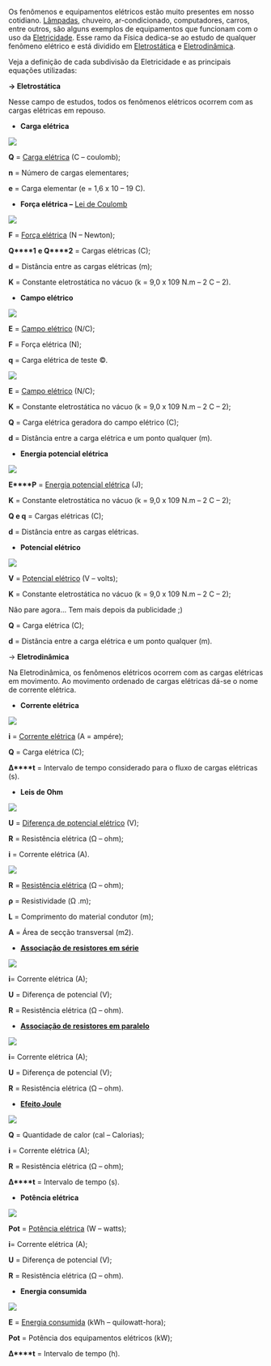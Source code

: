 Os fenômenos e equipamentos elétricos estão muito presentes em nosso cotidiano. [Lâmpadas](https://mundoeducacao.uol.com.br/curiosidades/as-lampadas-edison.htm), chuveiro, ar-condicionado, computadores, carros, entre outros, são alguns exemplos de equipamentos que funcionam com o uso da [Eletricidade](https://mundoeducacao.uol.com.br/fisica/eletricidade.htm). Esse ramo da Física dedica-se ao estudo de qualquer fenômeno elétrico e está dividido em [Eletrostática](https://mundoeducacao.uol.com.br/fisica/eletrostatica.htm) e [Eletrodinâmica](https://mundoeducacao.uol.com.br/fisica/eletrodinamica.htm).

Veja a definição de cada subdivisão da Eletricidade e as principais equações utilizadas:

**→ Eletrostática**

Nesse campo de estudos, todos os fenômenos elétricos ocorrem com as cargas elétricas em repouso.

*   **Carga elétrica**
    

**![](https://static.mundoeducacao.uol.com.br/mundoeducacao/conteudo/carga-eletrica(1).jpg)**

**Q** = [Carga elétrica](https://mundoeducacao.uol.com.br/fisica/carga-eletrica.htm) (C – coulomb);

**n** = Número de cargas elementares;

**e** = Carga elementar (e = 1,6 x 10 – 19 C).

*   **Força elétrica –** [Lei de Coulomb](https://mundoeducacao.uol.com.br/fisica/a-lei-coulomb.htm)
    

![](https://static.mundoeducacao.uol.com.br/mundoeducacao/conteudo/lei-coulomb(1).jpg)

**F** = [Força elétrica](https://mundoeducacao.uol.com.br/fisica/forca-eletrica.htm) (N – Newton);

**Q****1** **e Q****2** \= Cargas elétricas (C);

**d** \= Distância entre as cargas elétricas (m);

**K** = Constante eletrostática no vácuo (k = 9,0 x 109 N.m – 2 C – 2).

*   **Campo elétrico**
    

**![](https://static.mundoeducacao.uol.com.br/mundoeducacao/conteudo/campo-eletrico-1(1).jpg)**

**E** = [Campo elétrico](https://mundoeducacao.uol.com.br/fisica/campo-eletrico.htm) (N/C);

**F** = Força elétrica (N);

**q** = Carga elétrica de teste ©.

![](https://static.mundoeducacao.uol.com.br/mundoeducacao/conteudo/campo-eletrico-2(1).jpg)

**E** = [Campo elétrico](https://mundoeducacao.uol.com.br/fisica/campo-eletrico.htm) (N/C);

**K** = Constante eletrostática no vácuo (k = 9,0 x 109 N.m – 2 C – 2);

**Q** = Carga elétrica geradora do campo elétrico (C);

**d** = Distância entre a carga elétrica e um ponto qualquer (m).

*   **Energia potencial elétrica**
    

**![](https://static.mundoeducacao.uol.com.br/mundoeducacao/conteudo/energia-eletrica(1).jpg)**

**E****P** = [Energia potencial elétrica](https://mundoeducacao.uol.com.br/fisica/energia-potencial-eletrica.htm) (J);

**K** = Constante eletrostática no vácuo (k = 9,0 x 109 N.m – 2 C – 2);

**Q e q** = Cargas elétricas (C);

**d** \= Distância entre as cargas elétricas.

*   **Potencial elétrico**
    

**![](https://static.mundoeducacao.uol.com.br/mundoeducacao/conteudo/potencial-eletrico(1).jpg)**

**V** = [Potencial elétrico](https://mundoeducacao.uol.com.br/fisica/potencial-eletrico-um-ponto-p.htm) (V – volts);

**K** \= Constante eletrostática no vácuo (k = 9,0 x 109 N.m – 2 C – 2);

Não pare agora... Tem mais depois da publicidade ;)

**Q** = Carga elétrica (C);

**d** = Distância entre a carga elétrica e um ponto qualquer (m).

→ **Eletrodinâmica**

Na Eletrodinâmica, os fenômenos elétricos ocorrem com as cargas elétricas em movimento. Ao movimento ordenado de cargas elétricas dá-se o nome de corrente elétrica.

*   **Corrente elétrica**
    

**![](https://static.mundoeducacao.uol.com.br/mundoeducacao/conteudo/corrente-eletrica(1).jpg)**

**i** \= [Corrente elétrica](https://mundoeducacao.uol.com.br/fisica/corrente-eletrica.htm) (A = ampére);

**Q** = Carga elétrica (C);

**Δ****t** = Intervalo de tempo considerado para o fluxo de cargas elétricas (s).

*   **Leis de Ohm**
    

**![](https://static.mundoeducacao.uol.com.br/mundoeducacao/conteudo/primeira-lei-ohm.jpg)**

**U** = [Diferença de potencial elétrico](https://mundoeducacao.uol.com.br/fisica/lei-ohm.htm) (V);

**R** = Resistência elétrica (Ω – ohm);

**i** = Corrente elétrica (A).

![](https://static.mundoeducacao.uol.com.br/mundoeducacao/conteudo/resist%C3%AAncia.jpg)

**R** = [Resistência elétrica](https://mundoeducacao.uol.com.br/fisica/segunda-lei-ohm.htm) (Ω – ohm);

**ρ** = Resistividade (Ω .m);

**L** = Comprimento do material condutor (m);

**A** \= Área de secção transversal (m2).

*   [**Associação de resistores em série**](https://mundoeducacao.uol.com.br/fisica/associacao-resistores.htm)
    

**![](https://static.mundoeducacao.uol.com.br/mundoeducacao/conteudo/associacao-serie.jpg)**

**i**\= Corrente elétrica (A);

**U** \= Diferença de potencial (V);

**R** = Resistência elétrica (Ω – ohm).

*   [**Associação de resistores em paralelo**](https://mundoeducacao.uol.com.br/fisica/associacao-resistores-paralelo.htm)
    

![](https://static.mundoeducacao.uol.com.br/mundoeducacao/conteudo/associacao-paralelo.jpg)

**i**\= Corrente elétrica (A);

**U** = Diferença de potencial (V);

**R** = Resistência elétrica (Ω – ohm).

*   [**Efeito Joule**](https://mundoeducacao.uol.com.br/fisica/lei-joule.htm)
    

**![](https://static.mundoeducacao.uol.com.br/mundoeducacao/conteudo/efeito-joule.jpg)**

**Q** = Quantidade de calor (cal – Calorias);

**i** \= Corrente elétrica (A);

**R** \= Resistência elétrica (Ω – ohm);

**Δ****t** \= Intervalo de tempo (s).

*   **Potência elétrica**
    

**![](https://static.mundoeducacao.uol.com.br/mundoeducacao/conteudo/potencia-eletrica.jpg)**

**Pot** = [Potência elétrica](https://mundoeducacao.uol.com.br/fisica/potencia-eletrica.htm) (W – watts);

**i**\= Corrente elétrica (A);

**U** = Diferença de potencial (V);

**R** = Resistência elétrica (Ω – ohm).

*   **Energia consumida**
    

**![](https://static.mundoeducacao.uol.com.br/mundoeducacao/conteudo/energia-consumida.jpg)**

**E** = [Energia consumida](https://mundoeducacao.uol.com.br/fisica/estimando-consumo-energia-eletrica.htm) (kWh – quilowatt-hora);

**Pot** = Potência dos equipamentos elétricos (kW);

**Δ****t** = Intervalo de tempo (h).